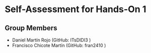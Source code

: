 # Self-Assessment for Hands-On 1

## Group Members
- Daniel Martín Rojo (GitHub: ITsDIDI3 )
- Francisco Chicote Martín (GitHub: fran2410 )

